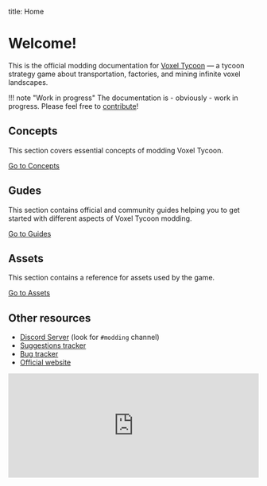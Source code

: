 title: Home

# Welcome!

This is the official modding documentation for [Voxel Tycoon](https://voxeltycoon.xyz) — a tycoon strategy game about transportation, factories, and mining infinite voxel landscapes.

!!! note "Work in progress"
    The documentation is - obviously - work in progress. Please feel free to [contribute](https://github.com/voxeltycoon/docs)!

## Concepts

This section covers essential concepts of modding Voxel Tycoon.

<a class="md-button" href="/concepts/asset-uri/">Go to Concepts </a>

## Gudes

This section contains official and community guides helping you to get started with different aspects of Voxel Tycoon modding.

<a class="md-button" href="/guides/content-mods/creating-your-first-building-mod/">Go to  Guides</a>

## Assets

This section contains a reference for assets used by the game.

<a class="md-button" href="/assets/dll-asset/">Go to Assets</a>

## Other resources

- [Discord Server](https://discord.gg/voxeltycoon) (look for `#modding` channel)
- [Suggestions tracker](https://github.com/voxeltycoon/suggestions/issues)
- [Bug tracker](https://github.com/voxeltycoon/bug-tracker/issues)
- [Official website](https://voxeltycoon.xyz)

<iframe width="100%" height="210px" class="widget-steam_modal" src="https://store.steampowered.com/widget/732050/" frameborder="0"></iframe>